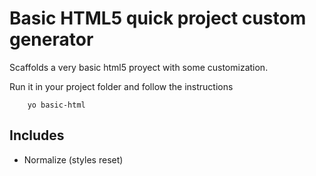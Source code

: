# Basic HTML5 quick project custom generator

Scaffolds a very basic html5 proyect with some customization.

Run it in your project folder and follow the instructions

        yo basic-html

## Includes
- Normalize (styles reset)